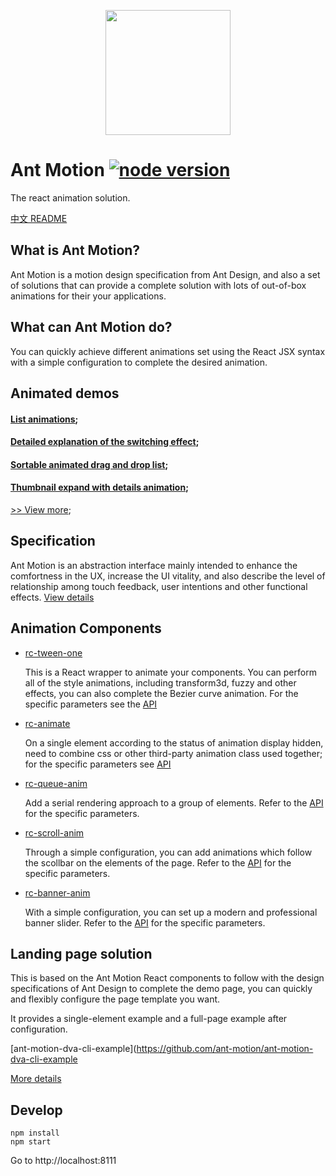 <p align="center">
  <a href="http://motion.and.design">
    <img width="200" src="https://zos.alipayobjects.com/rmsportal/TOXWfHIUGHvZIyb.svg"/>
  </a>
</p>

# Ant Motion [![node version][node-image]][node-url]
[node-image]: https://img.shields.io/badge/node.js-%3E=_0.10-green.svg?style=flat-square
[node-url]: http://nodejs.org/download/

The react animation solution.

[中文 README](https://github.com/ant-design/ant-motion/blob/master/README.cn.md)

## What is Ant Motion?

Ant Motion is a motion design specification from Ant Design, and also a set of solutions that can provide a complete solution with lots of out-of-box animations for their your applications.

## What can Ant Motion do?

You can quickly achieve different animations set using the React JSX syntax with a simple configuration to complete the desired animation.

## Animated demos
#### [List animations](http://motion.ant.design/exhibition/demo/list-anim);
#### [Detailed explanation of the switching effect](http://motion.ant.design/exhibition/demo/detail-switch);
#### [Sortable animated drag and drop list](http://motion.ant.design/exhibition/demo/list-sort);
#### [Thumbnail expand with details animation](http://motion.ant.design/exhibition/demo/pic-details-anim);
[>> View more](http://motion.ant.design/exhibition/);

## Specification

Ant Motion is an abstraction interface mainly intended to enhance the comfortness in the UX, increase the UI vitality, and also describe the level of relationship among touch feedback, user intentions and other functional effects. [View details](http://motion.ant.design/language/basic)

## Animation Components

- [rc-tween-one](http://motion.ant.design/components/tween-one)

   This is a React wrapper to animate your components. You can perform all of the style animations, including transform3d, fuzzy and other effects, you can also complete the Bezier curve animation. For the specific parameters see the [API](http://motion.ant.design/api/tween-one)

- [rc-animate](http://motion.ant.design/components/animate)

   On a single element according to the status of animation display hidden, need to combine css or other third-party animation class used together; for the specific parameters see [API](http://motion.ant.design/api/animate)

- [rc-queue-anim](http://motion.ant.design/components/queue-anim)

   Add a serial rendering approach to a group of elements. Refer to the [API](http://motion.ant.design/api/queue-anim) for the specific parameters.

- [rc-scroll-anim](http://motion.ant.design/components/scroll-anim)

   Through a simple configuration, you can add animations which follow the scollbar on the elements of the page. Refer to the [API](http://motion.ant.design/api/scroll-anim) for the specific parameters.

- [rc-banner-anim](http://motion.ant.design/components/banner-anim)

   With a simple configuration, you can set up a modern and professional banner slider. Refer to the [API](http://motion.ant.design/api/banner-anim) for the specific parameters.

## Landing page solution

This is based on the Ant Motion React components to follow with the design specifications of Ant Design to complete the demo page, you can quickly and flexibly configure the page template you want.

It provides a single-element example and a full-page example after configuration.

[ant-motion-dva-cli-example](https://github.com/ant-motion/ant-motion-dva-cli-example

[More details](http://t.cn/RIGA89W)

## Develop

```
npm install
npm start
```

Go to http://localhost:8111

